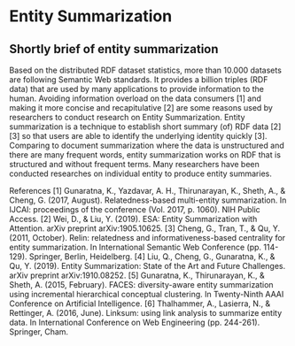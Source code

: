# Entity Summarization

## Shortly brief of entity summarization

Based on the distributed RDF dataset statistics, more than 10.000 datasets are following Semantic Web standards. 
It provides a billion triples (RDF data) that are used by many applications to provide information to the human. 
Avoiding information overload on the data consumers [1] and making it more concise and recapitulative [2] are some reasons used by researchers to conduct research on Entity Summarization. 
Entity summarization is a technique to establish short summary (of) RDF data [2][3] so that users are able to identify the underlying identity quickly [3]. 
Comparing to document summarization where the data is unstructured and there are many frequent words, entity summarization works on RDF that is structured and without frequent terms. 
Many researchers have been conducted researches on individual entity to produce entity summaries. 

References
[1] Gunaratna, K., Yazdavar, A. H., Thirunarayan, K., Sheth, A., & Cheng, G. (2017, August). Relatedness-based multi-entity summarization. In IJCAI: proceedings of the conference (Vol. 2017, p. 1060). NIH Public Access.
[2] Wei, D., & Liu, Y. (2019). ESA: Entity Summarization with Attention. arXiv preprint arXiv:1905.10625.
[3] Cheng, G., Tran, T., & Qu, Y. (2011, October). Relin: relatedness and informativeness-based centrality for entity summarization. In International Semantic Web Conference (pp. 114-129). Springer, Berlin, Heidelberg.
[4] Liu, Q., Cheng, G., Gunaratna, K., & Qu, Y. (2019). Entity Summarization: State of the Art and Future Challenges. arXiv preprint arXiv:1910.08252.
[5] Gunaratna, K., Thirunarayan, K., & Sheth, A. (2015, February). FACES: diversity-aware entity summarization using incremental hierarchical conceptual clustering. In Twenty-Ninth AAAI Conference on Artificial Intelligence.
[6] Thalhammer, A., Lasierra, N., & Rettinger, A. (2016, June). Linksum: using link analysis to summarize entity data. In International Conference on Web Engineering (pp. 244-261). Springer, Cham.


